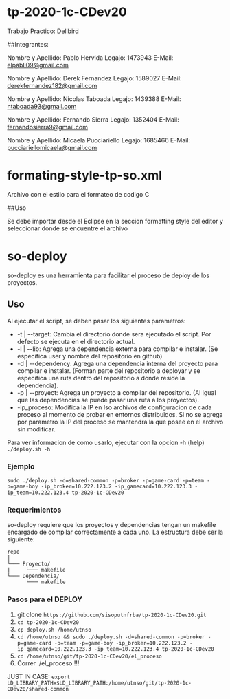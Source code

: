 # tp-2020-1c-CDev20

Trabajo Practico: Delibird

##Integrantes:

Nombre y Apellido: Pablo Hervida
Legajo: 1473943
E-Mail: elpabli09@gmail.com

Nombre y Apellido: Derek Fernandez
Legajo: 1589027
E-Mail: derekfernandez182@gmail.com

Nombre y Apellido: Nicolas Taboada
Legajo: 1439388
E-Mail: ntaboada93@gmail.com

Nombre y Apellido: Fernando Sierra
Legajo: 1352404
E-Mail: fernandosierra9@gmail.com

Nombre y Apellido: Micaela Pucciariello
Legajo: 1685466
E-Mail: pucciariellomicaela@gmail.com


# formating-style-tp-so.xml

Archivo con el estilo para el formateo de codigo C

##Uso

Se debe importar desde el Eclipse en la seccion formatting style del editor y seleccionar donde se encuentre el archivo

# so-deploy

so-deploy es una herramienta para facilitar el proceso de deploy de los proyectos.

## Uso

Al ejecutar el script, se deben pasar los siguientes parametros:
* -t | --target: Cambia el directorio donde sera ejecutado el script. Por defecto se ejecuta en el directorio actual.
* -l | --lib: Agrega una dependencia externa para compilar e instalar. (Se especifica user y nombre del repositorio en github)
* -d | --dependency: Agrega una dependencia interna del proyecto para compilar e instalar. (Forman parte del repositorio a deployar y se especifica una ruta dentro del repositorio a donde reside la dependencia).
* -p | --proyect: Agrega un proyecto a compilar del repositorio. (Al igual que las dependencias se puede pasar una ruta a los proyectos).
* -ip_proceso: Modifica la IP en lso archivos de configuracion de cada proceso al momento de probar en entornos distribuidos. Si no se agrega por parametro la IP del proceso se mantendra la que posee en el archivo sin modificar.

Para ver informacion de como usarlo, ejecutar con la opcion -h (help) `./deploy.sh -h`

### Ejemplo

`sudo ./deploy.sh -d=shared-common -p=broker -p=game-card -p=team -p=game-boy -ip_broker=10.222.123.2 -ip_gamecard=10.222.123.3 -ip_team=10.222.123.4 tp-2020-1c-CDev20`

### Requerimientos

so-deploy requiere que los proyectos y dependencias tengan un makefile encargado de compilar correctamente a cada uno.
La estructura debe ser la siguiente:

```
repo
│  
└─── Proyecto/  
|     └─── makefile  
└─── Dependencia/  
      └─── makefile
```

### Pasos para el DEPLOY

1) git clone `https://github.com/sisoputnfrba/tp-2020-1c-CDev20.git` 
2) `cd tp-2020-1c-CDev20` 
3) `cp deploy.sh /home/utnso`
3) `cd /home/utnso && sudo ./deploy.sh -d=shared-common -p=broker -p=game-card -p=team -p=game-boy -ip_broker=10.222.123.2 -ip_gamecard=10.222.123.3 -ip_team=10.222.123.4 tp-2020-1c-CDev20`
4) `cd /home/utnso/git/tp-2020-1c-CDev20/el_proceso`
5) Correr ./el_proceso !!!

JUST IN CASE: `export LD_LIBRARY_PATH=$LD_LIBRARY_PATH:/home/utnso/git/tp-2020-1c-CDev20/shared-common`
